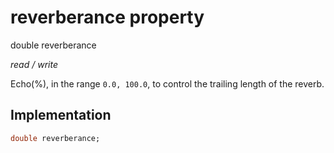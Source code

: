 


# reverberance property







double reverberance
  
_<span class="feature">read / write</span>_



<p>Echo(%), in the range <code>0.0, 100.0</code>, to control the trailing length of the reverb.</p>



## Implementation

```dart
double reverberance;
```







